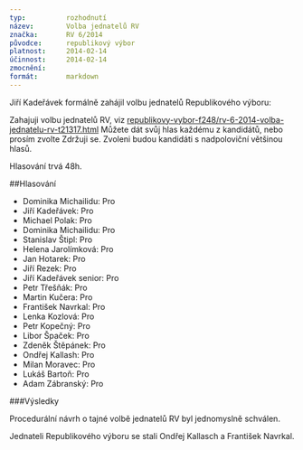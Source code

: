 ```yaml
---
typ:          rozhodnutí
název:        Volba jednatelů RV
značka:       RV 6/2014
původce:      republikový výbor
platnost:     2014-02-14
účinnost:     2014-02-14
zmocnění:     
formát:       markdown
---
```


Jiří Kadeřávek formálně zahájil volbu jednatelů Republikového výboru:

Zahajuji volbu jednatelů RV, viz [republikovy-vybor-f248/rv-6-2014-volba-jednatelu-rv-t21317.html](https://forum.pirati.cz/republikovy-vybor-f248/rv-6-2014-volba-jednatelu-rv-t21317.html)
Můžete dát svůj hlas každému z kandidátů, nebo prosím zvolte Zdržuji se. Zvoleni budou kandidáti s nadpoloviční většinou hlasů.

Hlasování trvá 48h.

##Hlasování

* Dominika Michailidu: Pro
* Jiří Kadeřávek: Pro
* Michael Polak: Pro
* Dominika Michailidu: Pro
* Stanislav Štipl: Pro
* Helena Jarolímková: Pro
* Jan Hotarek: Pro
* Jiří Rezek: Pro
* Jiří Kadeřávek senior: Pro 
* Petr Třešňák: Pro
* Martin Kučera: Pro
* František Navrkal: Pro
* Lenka Kozlová: Pro
* Petr Kopečný: Pro
* Libor Špaček: Pro
* Zdeněk Štěpánek: Pro
* Ondřej Kallash: Pro
* Milan Moravec: Pro
* Lukáš Bartoň: Pro
* Adam Zábranský: Pro

###Výsledky

Procedurální návrh o tajné volbě jednatelů RV byl jednomyslně schválen.

Jednateli Republikového výboru se stali Ondřej Kallasch a František Navrkal.

